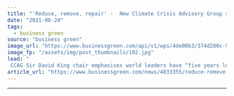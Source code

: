 ```yaml
---
title: "'Reduce, remove, repair' -  New Climate Crisis Advisory Group sketches out its climate priorities"
date: "2021-06-24"
tags: 
  - business green
source: "business green"
image_url: "https://www.businessgreen.com/api/v1/wps/4de00b3/374d280c-50ec-47e8-a1eb-2b82e6ef4509/4/andreas-felske-oQEdDIMEIlc-unsplash-185x114.jpg"
image_fp: "/assets/img/post_thumbnails/102.jpg"
lead: "
 CCAG Sir David King chair emphasises world leaders have “five years left” to avert climate catastrophe ..."
article_url: "https://www.businessgreen.com/news/4033355/reduce-remove-repair-climate-crisis-advisory-group-sketches-climate-priorities"
---
```


---
